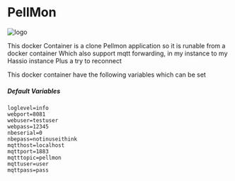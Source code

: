 PellMon
=======
![logo](https://raw.github.com/motoz/PellMon/master/src/Pellmonweb/media/img/favicon-160x160.png)

This docker Container is a clone Pellmon application so it is runable from a docker container
Which also support mqtt forwarding, in my instance to my Hassio instance
Plus a try to reconnect

This docker container have the following variables which can be set
##### Default Variables
```
loglevel=info 
webport=8081 
webuser=testuser
webpass=12345 
nbeserial=0 
nbepass=notinuseithink 
mqtthost=localhost 
mqttport=1883 
mqtttopic=pellmon
mqttuser=user
mqttpass=pass
```